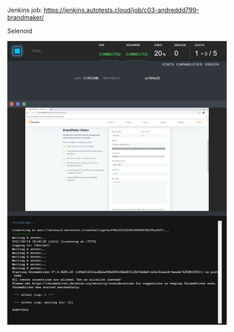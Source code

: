 

Jenkins job:
https://jenkins.autotests.cloud/job/c03-andreddd799-brandmaker/

Selenoid

![selenoid_screenshot](src/test/resources/images/selenoid.png)